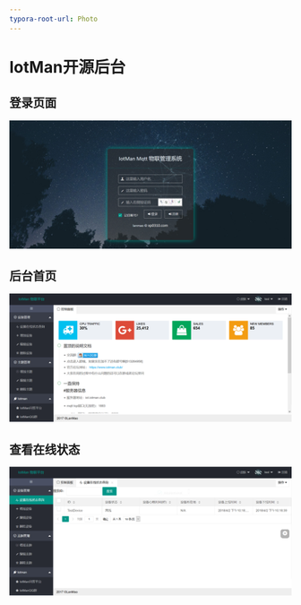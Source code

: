 ```yaml
---
typora-root-url: Photo
---
```


# IotMan开源后台

## 登录页面

![Login](https://github.com/IotManPlatform/IotManPlatformOpenAdmin/raw/master/Photo/Login.png)

## 后台首页

![Admin](https://github.com/IotManPlatform/IotManPlatformOpenAdmin/raw/master/Photo/Admin.png)

## 查看在线状态

![AdminDeviceStatus](https://github.com/IotManPlatform/IotManPlatformOpenAdmin/raw/master/Photo/AdminDeviceStatus.png)